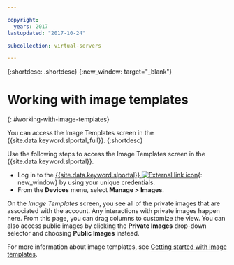 ```yaml
---

copyright:
  years: 2017
lastupdated: "2017-10-24"

subcollection: virtual-servers

---
```


{:shortdesc: .shortdesc}
{:new_window: target="_blank"}

# Working with image templates
{: #working-with-image-templates}

You can access the Image Templates screen in the {{site.data.keyword.slportal_full}}.
{:shortdesc}

Use the following steps to access the Image Templates screen in the {{site.data.keyword.slportal}}.

* Log in to the [{{site.data.keyword.slportal}} ![External link icon](../icons/launch-glyph.svg "External link icon")](https://control.softlayer.com/){: new_window} by using your unique credentials.
* From the **Devices** menu, select **Manage > Images**.

On the *Image Templates* screen, you see all of the private images that are associated with the account. Any interactions with private images happen here. From this page, you can drag columns to customize the view. You can also access public images by clicking the **Private Images** drop-down selector and choosing **Public Images** instead.

For more information about image templates, see [Getting started with image templates](/docs/infrastructure/image-templates?topic=image-templates-getting-started-with-image-templates).
